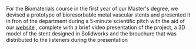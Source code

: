For the Biomaterials course in the first year of our Master's degree, we devised a prototype of bioresorbable metal vascular stents and presented it in fron of the department during a 5-minute scientific pitch with the aid of our [website](https://claudiaaddagostino.wixsite.com/stent-metallici-bior/) , complete with a brief video presentation of the project, a 3D model of the stent designed in Solidworks and the brouchure that was distributed to the listeners during the presentation
